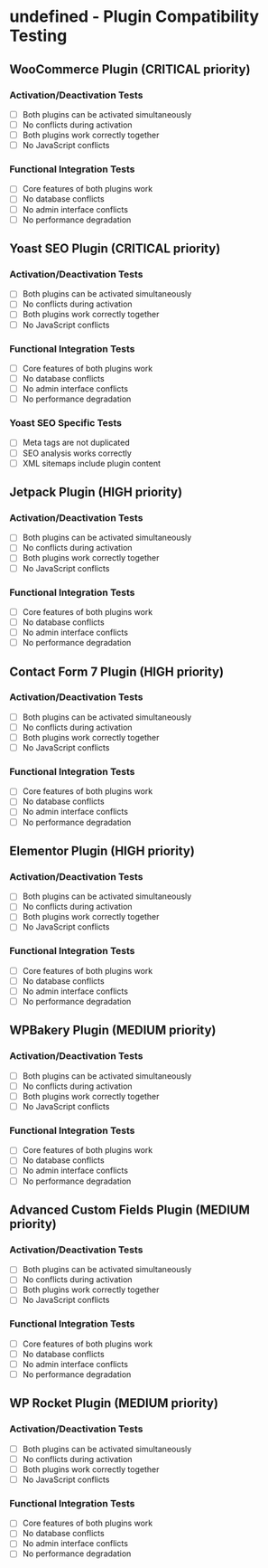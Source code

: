 # undefined - Plugin Compatibility Testing

## WooCommerce Plugin (CRITICAL priority)

### Activation/Deactivation Tests
- [ ] Both plugins can be activated simultaneously
- [ ] No conflicts during activation
- [ ] Both plugins work correctly together
- [ ] No JavaScript conflicts

### Functional Integration Tests
- [ ] Core features of both plugins work
- [ ] No database conflicts
- [ ] No admin interface conflicts
- [ ] No performance degradation

## Yoast SEO Plugin (CRITICAL priority)

### Activation/Deactivation Tests
- [ ] Both plugins can be activated simultaneously
- [ ] No conflicts during activation
- [ ] Both plugins work correctly together
- [ ] No JavaScript conflicts

### Functional Integration Tests
- [ ] Core features of both plugins work
- [ ] No database conflicts
- [ ] No admin interface conflicts
- [ ] No performance degradation

### Yoast SEO Specific Tests
- [ ] Meta tags are not duplicated
- [ ] SEO analysis works correctly
- [ ] XML sitemaps include plugin content

## Jetpack Plugin (HIGH priority)

### Activation/Deactivation Tests
- [ ] Both plugins can be activated simultaneously
- [ ] No conflicts during activation
- [ ] Both plugins work correctly together
- [ ] No JavaScript conflicts

### Functional Integration Tests
- [ ] Core features of both plugins work
- [ ] No database conflicts
- [ ] No admin interface conflicts
- [ ] No performance degradation

## Contact Form 7 Plugin (HIGH priority)

### Activation/Deactivation Tests
- [ ] Both plugins can be activated simultaneously
- [ ] No conflicts during activation
- [ ] Both plugins work correctly together
- [ ] No JavaScript conflicts

### Functional Integration Tests
- [ ] Core features of both plugins work
- [ ] No database conflicts
- [ ] No admin interface conflicts
- [ ] No performance degradation

## Elementor Plugin (HIGH priority)

### Activation/Deactivation Tests
- [ ] Both plugins can be activated simultaneously
- [ ] No conflicts during activation
- [ ] Both plugins work correctly together
- [ ] No JavaScript conflicts

### Functional Integration Tests
- [ ] Core features of both plugins work
- [ ] No database conflicts
- [ ] No admin interface conflicts
- [ ] No performance degradation

## WPBakery Plugin (MEDIUM priority)

### Activation/Deactivation Tests
- [ ] Both plugins can be activated simultaneously
- [ ] No conflicts during activation
- [ ] Both plugins work correctly together
- [ ] No JavaScript conflicts

### Functional Integration Tests
- [ ] Core features of both plugins work
- [ ] No database conflicts
- [ ] No admin interface conflicts
- [ ] No performance degradation

## Advanced Custom Fields Plugin (MEDIUM priority)

### Activation/Deactivation Tests
- [ ] Both plugins can be activated simultaneously
- [ ] No conflicts during activation
- [ ] Both plugins work correctly together
- [ ] No JavaScript conflicts

### Functional Integration Tests
- [ ] Core features of both plugins work
- [ ] No database conflicts
- [ ] No admin interface conflicts
- [ ] No performance degradation

## WP Rocket Plugin (MEDIUM priority)

### Activation/Deactivation Tests
- [ ] Both plugins can be activated simultaneously
- [ ] No conflicts during activation
- [ ] Both plugins work correctly together
- [ ] No JavaScript conflicts

### Functional Integration Tests
- [ ] Core features of both plugins work
- [ ] No database conflicts
- [ ] No admin interface conflicts
- [ ] No performance degradation
